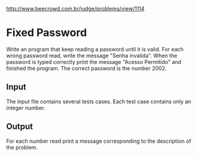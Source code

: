 http://www.beecrowd.com.br/judge/problems/view/1114

# Fixed Password

Write an program that keep reading a password until it is valid. For each
wrong password read, write the message "Senha invalida". When the password
is typed correctly print the message "Acesso Permitido" and finished the
program. The correct password is the number 2002.

## Input

The input file contains several tests cases. Each test case contains only
an integer number.

## Output

For each number read print a message corresponding to the description of
the problem.
